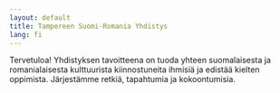 ```yaml
---
layout: default
title: Tampereen Suomi-Romania Yhdistys
lang: fi
---
```


Tervetuloa! Yhdistyksen tavoitteena on tuoda yhteen suomalaisesta ja romanialaisesta kulttuurista kiinnostuneita ihmisiä ja edistää kielten oppimista. Järjestämme retkiä, tapahtumia ja kokoontumisia.

